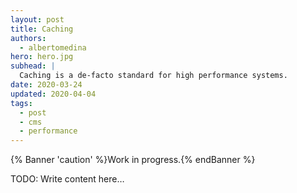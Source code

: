 ```yaml
---
layout: post
title: Caching
authors:
  - albertomedina
hero: hero.jpg
subhead: |
  Caching is a de-facto standard for high performance systems.
date: 2020-03-24
updated: 2020-04-04
tags:
  - post
  - cms
  - performance
---
```


{% Banner 'caution' %}Work in progress.{% endBanner %}

TODO: Write content here…

[collection]: /wordpress
